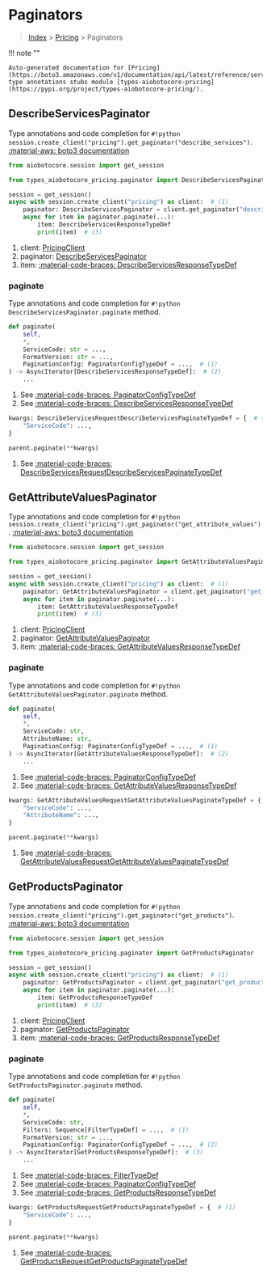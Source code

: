 # Paginators

> [Index](../README.md) > [Pricing](./README.md) > Paginators

!!! note ""

    Auto-generated documentation for [Pricing](https://boto3.amazonaws.com/v1/documentation/api/latest/reference/services/pricing.html#Pricing)
    type annotations stubs module [types-aiobotocore-pricing](https://pypi.org/project/types-aiobotocore-pricing/).

## DescribeServicesPaginator

Type annotations and code completion for `#!python session.create_client("pricing").get_paginator("describe_services")`.
[:material-aws: boto3 documentation](https://boto3.amazonaws.com/v1/documentation/api/latest/reference/services/pricing.html#Pricing.Paginator.DescribeServices)

```python title="Usage example"
from aiobotocore.session import get_session

from types_aiobotocore_pricing.paginator import DescribeServicesPaginator

session = get_session()
async with session.create_client("pricing") as client:  # (1)
    paginator: DescribeServicesPaginator = client.get_paginator("describe_services")  # (2)
    async for item in paginator.paginate(...):
        item: DescribeServicesResponseTypeDef
        print(item)  # (3)
```

1. client: [PricingClient](./client.md)
2. paginator: [DescribeServicesPaginator](./paginators.md#describeservicespaginator)
3. item: [:material-code-braces: DescribeServicesResponseTypeDef](./type_defs.md#describeservicesresponsetypedef) 


### paginate

Type annotations and code completion for `#!python DescribeServicesPaginator.paginate` method.

```python title="Method definition"
def paginate(
    self,
    *,
    ServiceCode: str = ...,
    FormatVersion: str = ...,
    PaginationConfig: PaginatorConfigTypeDef = ...,  # (1)
) -> AsyncIterator[DescribeServicesResponseTypeDef]:  # (2)
    ...
```

1. See [:material-code-braces: PaginatorConfigTypeDef](./type_defs.md#paginatorconfigtypedef) 
2. See [:material-code-braces: DescribeServicesResponseTypeDef](./type_defs.md#describeservicesresponsetypedef) 


```python title="Usage example with kwargs"
kwargs: DescribeServicesRequestDescribeServicesPaginateTypeDef = {  # (1)
    "ServiceCode": ...,
}

parent.paginate(**kwargs)
```

1. See [:material-code-braces: DescribeServicesRequestDescribeServicesPaginateTypeDef](./type_defs.md#describeservicesrequestdescribeservicespaginatetypedef) 
## GetAttributeValuesPaginator

Type annotations and code completion for `#!python session.create_client("pricing").get_paginator("get_attribute_values")`.
[:material-aws: boto3 documentation](https://boto3.amazonaws.com/v1/documentation/api/latest/reference/services/pricing.html#Pricing.Paginator.GetAttributeValues)

```python title="Usage example"
from aiobotocore.session import get_session

from types_aiobotocore_pricing.paginator import GetAttributeValuesPaginator

session = get_session()
async with session.create_client("pricing") as client:  # (1)
    paginator: GetAttributeValuesPaginator = client.get_paginator("get_attribute_values")  # (2)
    async for item in paginator.paginate(...):
        item: GetAttributeValuesResponseTypeDef
        print(item)  # (3)
```

1. client: [PricingClient](./client.md)
2. paginator: [GetAttributeValuesPaginator](./paginators.md#getattributevaluespaginator)
3. item: [:material-code-braces: GetAttributeValuesResponseTypeDef](./type_defs.md#getattributevaluesresponsetypedef) 


### paginate

Type annotations and code completion for `#!python GetAttributeValuesPaginator.paginate` method.

```python title="Method definition"
def paginate(
    self,
    *,
    ServiceCode: str,
    AttributeName: str,
    PaginationConfig: PaginatorConfigTypeDef = ...,  # (1)
) -> AsyncIterator[GetAttributeValuesResponseTypeDef]:  # (2)
    ...
```

1. See [:material-code-braces: PaginatorConfigTypeDef](./type_defs.md#paginatorconfigtypedef) 
2. See [:material-code-braces: GetAttributeValuesResponseTypeDef](./type_defs.md#getattributevaluesresponsetypedef) 


```python title="Usage example with kwargs"
kwargs: GetAttributeValuesRequestGetAttributeValuesPaginateTypeDef = {  # (1)
    "ServiceCode": ...,
    "AttributeName": ...,
}

parent.paginate(**kwargs)
```

1. See [:material-code-braces: GetAttributeValuesRequestGetAttributeValuesPaginateTypeDef](./type_defs.md#getattributevaluesrequestgetattributevaluespaginatetypedef) 
## GetProductsPaginator

Type annotations and code completion for `#!python session.create_client("pricing").get_paginator("get_products")`.
[:material-aws: boto3 documentation](https://boto3.amazonaws.com/v1/documentation/api/latest/reference/services/pricing.html#Pricing.Paginator.GetProducts)

```python title="Usage example"
from aiobotocore.session import get_session

from types_aiobotocore_pricing.paginator import GetProductsPaginator

session = get_session()
async with session.create_client("pricing") as client:  # (1)
    paginator: GetProductsPaginator = client.get_paginator("get_products")  # (2)
    async for item in paginator.paginate(...):
        item: GetProductsResponseTypeDef
        print(item)  # (3)
```

1. client: [PricingClient](./client.md)
2. paginator: [GetProductsPaginator](./paginators.md#getproductspaginator)
3. item: [:material-code-braces: GetProductsResponseTypeDef](./type_defs.md#getproductsresponsetypedef) 


### paginate

Type annotations and code completion for `#!python GetProductsPaginator.paginate` method.

```python title="Method definition"
def paginate(
    self,
    *,
    ServiceCode: str,
    Filters: Sequence[FilterTypeDef] = ...,  # (1)
    FormatVersion: str = ...,
    PaginationConfig: PaginatorConfigTypeDef = ...,  # (2)
) -> AsyncIterator[GetProductsResponseTypeDef]:  # (3)
    ...
```

1. See [:material-code-braces: FilterTypeDef](./type_defs.md#filtertypedef) 
2. See [:material-code-braces: PaginatorConfigTypeDef](./type_defs.md#paginatorconfigtypedef) 
3. See [:material-code-braces: GetProductsResponseTypeDef](./type_defs.md#getproductsresponsetypedef) 


```python title="Usage example with kwargs"
kwargs: GetProductsRequestGetProductsPaginateTypeDef = {  # (1)
    "ServiceCode": ...,
}

parent.paginate(**kwargs)
```

1. See [:material-code-braces: GetProductsRequestGetProductsPaginateTypeDef](./type_defs.md#getproductsrequestgetproductspaginatetypedef) 
